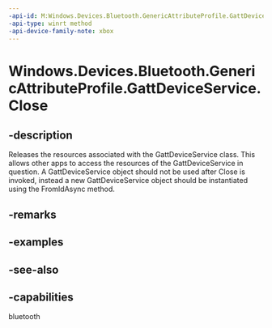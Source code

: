 ```yaml
---
-api-id: M:Windows.Devices.Bluetooth.GenericAttributeProfile.GattDeviceService.Close
-api-type: winrt method
-api-device-family-note: xbox
---
```


<!-- Method syntax
public void Close()
-->

# Windows.Devices.Bluetooth.GenericAttributeProfile.GattDeviceService.Close

## -description
Releases the resources associated with the GattDeviceService class. This allows other apps to access the resources of the GattDeviceService in question. A GattDeviceService object should not be used after Close is invoked, instead a new GattDeviceService object should be instantiated using the FromIdAsync method.

## -remarks

## -examples

## -see-also

## -capabilities
bluetooth
